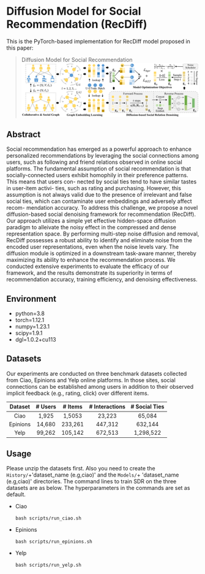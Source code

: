 # Diffusion Model for Social Recommendation (RecDiff)
This is the PyTorch-based implementation for RecDiff model proposed in this paper:
>Diffusion Model for Social Recommendation
![model](./framework_00.png)
## Abstract
Social recommendation has emerged as a powerful approach to
enhance personalized recommendations by leveraging the social
connections among users, such as following and friend relations
observed in online social platforms. The fundamental assumption
of social recommendation is that socially-connected users exhibit
homophily in their preference patterns. This means that users con-
nected by social ties tend to have similar tastes in user-item activi-
ties, such as rating and purchasing. However, this assumption is not
always valid due to the presence of irrelevant and false social ties,
which can contaminate user embeddings and adversely affect recom-
mendation accuracy. To address this challenge, we propose a novel
diffusion-based social denoising framework for recommendation
(RecDiff). Our approach utilizes a simple yet effective hidden-space
diffusion paradigm to alleivate the noisy effect in the compressed
and dense representation space. By performing multi-step noise
diffusion and removal, RecDiff possesses a robust ability to identify
and eliminate noise from the encoded user representations, even
when the noise levels vary. The diffusion module is optimized in
a downstream task-aware manner, thereby maximizing its ability
to enhance the recommendation process. We conducted extensive
experiments to evaluate the efficacy of our framework, and the
results demonstrate its superiority in terms of recommendation
accuracy, training efficiency, and denoising effectiveness.
## Environment
- python=3.8
- torch=1.12.1
- numpy=1.23.1
- scipy=1.9.1
- dgl=1.0.2+cu113
## Datasets
Our experiments are conducted on three benchmark datasets collected from Ciao, Epinions and Yelp online platforms. In those sites, social connections can be established among users in addition to their observed implicit feedback (e.g., rating, click) over different items.

| Dataset  | # Users | # Items | # Interactions | # Social Ties |
| :------: | :-----: |:-------:|:--------------:|:-------------:|
|   Ciao   |  1,925  | 1,5053  |     23,223     |    65,084     |
| Epinions | 14,680  | 233,261 |    447,312     |    632,144    |
|   Yelp   |  99,262 | 105,142 |    672,513     |   1,298,522   |
## Usage

Please unzip the datasets first. Also you need to create the `History/`+'dataset_name (e.g,ciao)' and the `Models/`+ 'dataset_name (e.g,ciao)' directories. The command lines to train SDR on the three datasets are as below. The hyperparameters in the commands are set as default.

- Ciao

  ```shell
  bash scripts/run_ciao.sh
  ```

- Epinions

  ```shell
  bash scripts/run_epinions.sh
  ```

- Yelp

  ```shell
  bash scripts/run_yelp.sh
  ```
